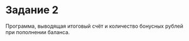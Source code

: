 # Задание 2

Программа, выводящая итоговый счёт и количество бонусных рублей при пополнении баланса.